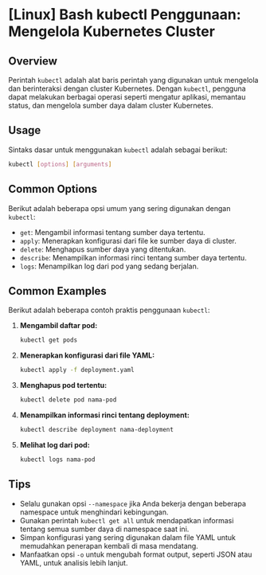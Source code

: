 # [Linux] Bash kubectl Penggunaan: Mengelola Kubernetes Cluster

## Overview
Perintah `kubectl` adalah alat baris perintah yang digunakan untuk mengelola dan berinteraksi dengan cluster Kubernetes. Dengan `kubectl`, pengguna dapat melakukan berbagai operasi seperti mengatur aplikasi, memantau status, dan mengelola sumber daya dalam cluster Kubernetes.

## Usage
Sintaks dasar untuk menggunakan `kubectl` adalah sebagai berikut:

```bash
kubectl [options] [arguments]
```

## Common Options
Berikut adalah beberapa opsi umum yang sering digunakan dengan `kubectl`:

- `get`: Mengambil informasi tentang sumber daya tertentu.
- `apply`: Menerapkan konfigurasi dari file ke sumber daya di cluster.
- `delete`: Menghapus sumber daya yang ditentukan.
- `describe`: Menampilkan informasi rinci tentang sumber daya tertentu.
- `logs`: Menampilkan log dari pod yang sedang berjalan.

## Common Examples
Berikut adalah beberapa contoh praktis penggunaan `kubectl`:

1. **Mengambil daftar pod:**
   ```bash
   kubectl get pods
   ```

2. **Menerapkan konfigurasi dari file YAML:**
   ```bash
   kubectl apply -f deployment.yaml
   ```

3. **Menghapus pod tertentu:**
   ```bash
   kubectl delete pod nama-pod
   ```

4. **Menampilkan informasi rinci tentang deployment:**
   ```bash
   kubectl describe deployment nama-deployment
   ```

5. **Melihat log dari pod:**
   ```bash
   kubectl logs nama-pod
   ```

## Tips
- Selalu gunakan opsi `--namespace` jika Anda bekerja dengan beberapa namespace untuk menghindari kebingungan.
- Gunakan perintah `kubectl get all` untuk mendapatkan informasi tentang semua sumber daya di namespace saat ini.
- Simpan konfigurasi yang sering digunakan dalam file YAML untuk memudahkan penerapan kembali di masa mendatang.
- Manfaatkan opsi `-o` untuk mengubah format output, seperti JSON atau YAML, untuk analisis lebih lanjut.
